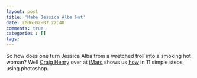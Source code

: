 ```yaml
---
layout: post
title: 'Make Jessica Alba Hot'
date: 2006-02-07 22:40
comments: true
categories : []
tags:
---
```

So how does one turn Jessica Alba from a wretched troll into a smoking hot woman? Well <a href="http://www.imarc.net/team/craig_henry/">Craig Henry</a> over at <a href="http://www.imarc.net/">iMarc</a> shows us <a href="http://www.imarc.net/blog/47/make_jessica_alba_hot_in_11_steps/">how</a> in 11 simple steps using photoshop.

